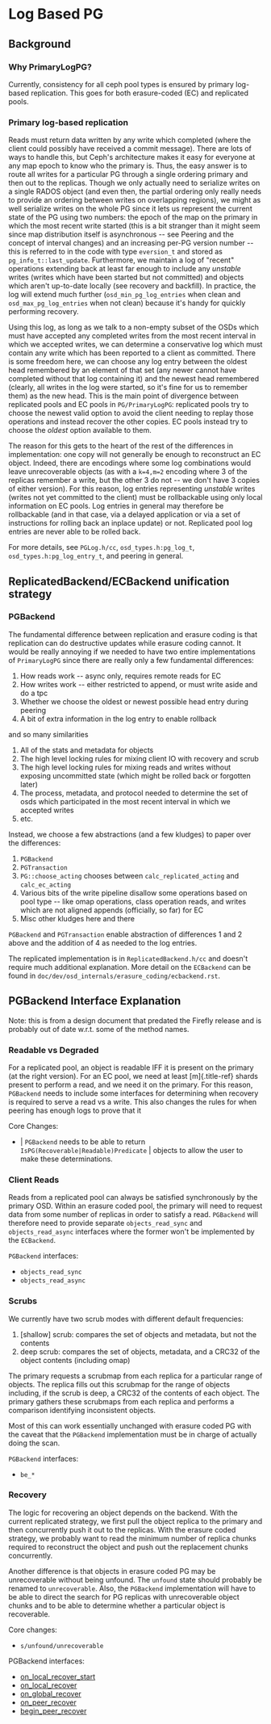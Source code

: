 # Log Based PG

## Background

### Why PrimaryLogPG?

Currently, consistency for all ceph pool types is ensured by primary
log-based replication. This goes for both erasure-coded (EC) and
replicated pools.

### Primary log-based replication

Reads must return data written by any write which completed (where the
client could possibly have received a commit message). There are lots of
ways to handle this, but Ceph\'s architecture makes it easy for everyone
at any map epoch to know who the primary is. Thus, the easy answer is to
route all writes for a particular PG through a single ordering primary
and then out to the replicas. Though we only actually need to serialize
writes on a single RADOS object (and even then, the partial ordering
only really needs to provide an ordering between writes on overlapping
regions), we might as well serialize writes on the whole PG since it
lets us represent the current state of the PG using two numbers: the
epoch of the map on the primary in which the most recent write started
(this is a bit stranger than it might seem since map distribution itself
is asynchronous \-- see Peering and the concept of interval changes) and
an increasing per-PG version number \-- this is referred to in the code
with type `eversion_t` and stored as `pg_info_t::last_update`.
Furthermore, we maintain a log of \"recent\" operations extending back
at least far enough to include any *unstable* writes (writes which have
been started but not committed) and objects which aren\'t up-to-date
locally (see recovery and backfill). In practice, the log will extend
much further (`osd_min_pg_log_entries` when clean and
`osd_max_pg_log_entries` when not clean) because it\'s handy for quickly
performing recovery.

Using this log, as long as we talk to a non-empty subset of the OSDs
which must have accepted any completed writes from the most recent
interval in which we accepted writes, we can determine a conservative
log which must contain any write which has been reported to a client as
committed. There is some freedom here, we can choose any log entry
between the oldest head remembered by an element of that set (any newer
cannot have completed without that log containing it) and the newest
head remembered (clearly, all writes in the log were started, so it\'s
fine for us to remember them) as the new head. This is the main point of
divergence between replicated pools and EC pools in `PG/PrimaryLogPG`:
replicated pools try to choose the newest valid option to avoid the
client needing to replay those operations and instead recover the other
copies. EC pools instead try to choose the *oldest* option available to
them.

The reason for this gets to the heart of the rest of the differences in
implementation: one copy will not generally be enough to reconstruct an
EC object. Indeed, there are encodings where some log combinations would
leave unrecoverable objects (as with a `k=4,m=2` encoding where 3 of the
replicas remember a write, but the other 3 do not \-- we don\'t have 3
copies of either version). For this reason, log entries representing
*unstable* writes (writes not yet committed to the client) must be
rollbackable using only local information on EC pools. Log entries in
general may therefore be rollbackable (and in that case, via a delayed
application or via a set of instructions for rolling back an inplace
update) or not. Replicated pool log entries are never able to be rolled
back.

For more details, see `PGLog.h/cc`, `osd_types.h:pg_log_t`,
`osd_types.h:pg_log_entry_t`, and peering in general.

## ReplicatedBackend/ECBackend unification strategy

### PGBackend

The fundamental difference between replication and erasure coding is
that replication can do destructive updates while erasure coding cannot.
It would be really annoying if we needed to have two entire
implementations of `PrimaryLogPG` since there are really only a few
fundamental differences:

1.  How reads work \-- async only, requires remote reads for EC
2.  How writes work \-- either restricted to append, or must write aside
    and do a tpc
3.  Whether we choose the oldest or newest possible head entry during
    peering
4.  A bit of extra information in the log entry to enable rollback

and so many similarities

1.  All of the stats and metadata for objects
2.  The high level locking rules for mixing client IO with recovery and
    scrub
3.  The high level locking rules for mixing reads and writes without
    exposing uncommitted state (which might be rolled back or forgotten
    later)
4.  The process, metadata, and protocol needed to determine the set of
    osds which participated in the most recent interval in which we
    accepted writes
5.  etc.

Instead, we choose a few abstractions (and a few kludges) to paper over
the differences:

1.  `PGBackend`
2.  `PGTransaction`
3.  `PG::choose_acting` chooses between `calc_replicated_acting` and
    `calc_ec_acting`
4.  Various bits of the write pipeline disallow some operations based on
    pool type \-- like omap operations, class operation reads, and
    writes which are not aligned appends (officially, so far) for EC
5.  Misc other kludges here and there

`PGBackend` and `PGTransaction` enable abstraction of differences 1 and
2 above and the addition of 4 as needed to the log entries.

The replicated implementation is in `ReplicatedBackend.h/cc` and
doesn\'t require much additional explanation. More detail on the
`ECBackend` can be found in
`doc/dev/osd_internals/erasure_coding/ecbackend.rst`.

## PGBackend Interface Explanation

Note: this is from a design document that predated the Firefly release
and is probably out of date w.r.t. some of the method names.

### Readable vs Degraded

For a replicated pool, an object is readable IFF it is present on the
primary (at the right version). For an EC pool, we need at least
[m]{.title-ref} shards present to perform a read, and we need it on the
primary. For this reason, `PGBackend` needs to include some interfaces
for determining when recovery is required to serve a read vs a write.
This also changes the rules for when peering has enough logs to prove
that it

Core Changes:

-   | `PGBackend` needs to be able to return
      `IsPG(Recoverable|Readable)Predicate`
    | objects to allow the user to make these determinations.

### Client Reads

Reads from a replicated pool can always be satisfied synchronously by
the primary OSD. Within an erasure coded pool, the primary will need to
request data from some number of replicas in order to satisfy a read.
`PGBackend` will therefore need to provide separate `objects_read_sync`
and `objects_read_async` interfaces where the former won\'t be
implemented by the `ECBackend`.

`PGBackend` interfaces:

-   `objects_read_sync`
-   `objects_read_async`

### Scrubs

We currently have two scrub modes with different default frequencies:

1.  \[shallow\] scrub: compares the set of objects and metadata, but not
    the contents
2.  deep scrub: compares the set of objects, metadata, and a CRC32 of
    the object contents (including omap)

The primary requests a scrubmap from each replica for a particular range
of objects. The replica fills out this scrubmap for the range of objects
including, if the scrub is deep, a CRC32 of the contents of each object.
The primary gathers these scrubmaps from each replica and performs a
comparison identifying inconsistent objects.

Most of this can work essentially unchanged with erasure coded PG with
the caveat that the `PGBackend` implementation must be in charge of
actually doing the scan.

`PGBackend` interfaces:

-   `be_*`

### Recovery

The logic for recovering an object depends on the backend. With the
current replicated strategy, we first pull the object replica to the
primary and then concurrently push it out to the replicas. With the
erasure coded strategy, we probably want to read the minimum number of
replica chunks required to reconstruct the object and push out the
replacement chunks concurrently.

Another difference is that objects in erasure coded PG may be
unrecoverable without being unfound. The `unfound` state should probably
be renamed to `unrecoverable`. Also, the `PGBackend` implementation will
have to be able to direct the search for PG replicas with unrecoverable
object chunks and to be able to determine whether a particular object is
recoverable.

Core changes:

-   `s/unfound/unrecoverable`

PGBackend interfaces:

-   [on_local_recover_start](https://github.com/ceph/ceph/blob/firefly/src/osd/PGBackend.h#L60)
-   [on_local_recover](https://github.com/ceph/ceph/blob/firefly/src/osd/PGBackend.h#L66)
-   [on_global_recover](https://github.com/ceph/ceph/blob/firefly/src/osd/PGBackend.h#L78)
-   [on_peer_recover](https://github.com/ceph/ceph/blob/firefly/src/osd/PGBackend.h#L83)
-   [begin_peer_recover](https://github.com/ceph/ceph/blob/firefly/src/osd/PGBackend.h#L90)
